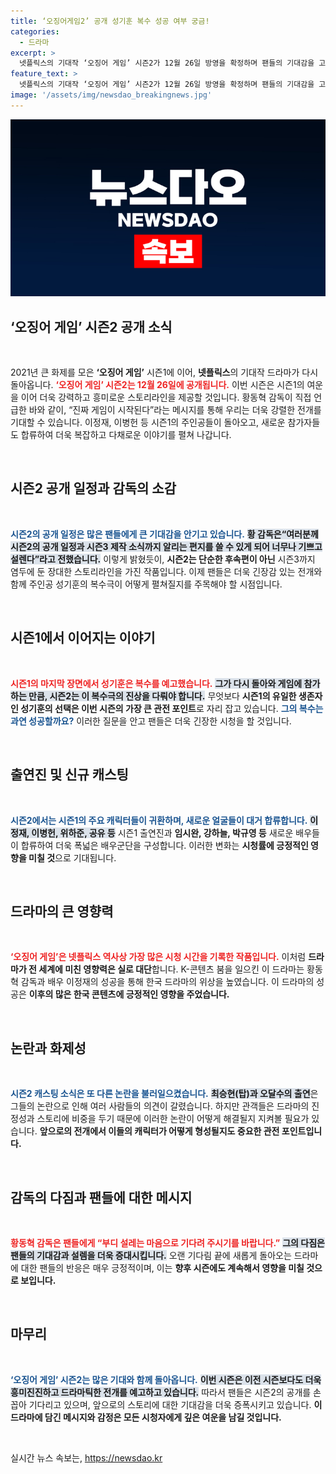 ```yaml
---
title: ‘오징어게임2’ 공개 성기훈 복수 성공 여부 궁금!
categories:
  - 드라마
excerpt: >
  넷플릭스의 기대작 ‘오징어 게임’ 시즌2가 12월 26일 방영을 확정하며 팬들의 기대감을 고조시키고 있다. 복수를 다짐한 성기훈이 다시 게임에 참여하고, 시즌3까지 이어질 긴장감 넘치는 대결이 펼쳐질 예정이다.
feature_text: >
  넷플릭스의 기대작 ‘오징어 게임’ 시즌2가 12월 26일 방영을 확정하며 팬들의 기대감을 고조시키고 있다. 복수를 다짐한 성기훈이 다시 게임에 참여하고, 시즌3까지 이어질 긴장감 넘치는 대결이 펼쳐질 예정이다.
image: '/assets/img/newsdao_breakingnews.jpg'
---
```


<p><img src="/assets/img/newsdao_breakingnews.jpg" alt="cryptoinkorea 속보" /></p>

<h2 data-ke-size="size46">‘오징어 게임’ 시즌2 공개 소식</h2>

<p data-ke-size="size16">&nbsp;</p>

<p data-ke-size="size16">2021년 큰 화제를 모은 <b>‘오징어 게임’</b> 시즌1에 이어, <b>넷플릭스</b>의 기대작 드라마가 다시 돌아옵니다. <b><span style="color: #ee2323;">‘오징어 게임’ 시즌2는 12월 26일에 공개됩니다.</span></b> 이번 시즌은 시즌1의 여운을 이어 더욱 강력하고 흥미로운 스토리라인을 제공할 것입니다. 황동혁 감독이 직접 언급한 바와 같이, “진짜 게임이 시작된다”라는 메시지를 통해 우리는 더욱 강렬한 전개를 기대할 수 있습니다. 이정재, 이병헌 등 시즌1의 주인공들이 돌아오고, 새로운 참가자들도 합류하여 더욱 복잡하고 다채로운 이야기를 펼쳐 나갑니다.</p>

<p data-ke-size="size16">&nbsp;</p>

<h2 data-ke-size="size26"> 시즌2 공개 일정과 감독의 소감 </h2>

<p data-ke-size="size16">&nbsp;</p>

<p><b><span style="color: #1a5490;">시즌2의 공개 일정은 많은 팬들에게 큰 기대감을 안기고 있습니다.</span></b> <b><span style="background-color: #21538527;">황 감독은“여러분께 시즌2의 공개 일정과 시즌3 제작 소식까지 알리는 편지를 쓸 수 있게 되어 너무나 기쁘고 설렌다”라고 전했습니다.</span></b> 이렇게 밝혔듯이, <b>시즌2는 단순한 후속편이 아닌</b> 시즌3까지 염두에 둔 장대한 스토리라인을 가진 작품입니다. 이제 팬들은 더욱 긴장감 있는 전개와 함께 주인공 성기훈의 복수극이 어떻게 펼쳐질지를 주목해야 할 시점입니다.</p>

<p data-ke-size="size16">&nbsp;</p>

<h2 data-ke-size="size26"> 시즌1에서 이어지는 이야기 </h2>

<p data-ke-size="size16">&nbsp;</p>

<p><b><span style="color: #ee2323;">시즌1의 마지막 장면에서 성기훈은 복수를 예고했습니다.</span></b> <b><span style="background-color: #21538527;">그가 다시 돌아와 게임에 참가하는 만큼, 시즌2는 이 복수극의 진상을 다뤄야 합니다.</span></b> 무엇보다 <b>시즌1의 유일한 생존자인 성기훈의 선택은 이번 시즌의 가장 큰 관전 포인트</b>로 자리 잡고 있습니다. <b><span style="color: #1a5490;">그의 복수는 과연 성공할까요?</span></b> 이러한 질문을 안고 팬들은 더욱 긴장한 시청을 할 것입니다.</p>

<p data-ke-size="size16">&nbsp;</p>

<h2 data-ke-size="size26"> 출연진 및 신규 캐스팅 </h2>

<p data-ke-size="size16">&nbsp;</p>

<p><b><span style="color: #1a5490;">시즌2에서는 시즌1의 주요 캐릭터들이 귀환하며, 새로운 얼굴들이 대거 합류합니다.</span></b> <b><span style="background-color: #21538527;">이정재, 이병헌, 위하준, 공유 등</span></b> 시즌1 출연진과 <b>임시완, 강하늘, 박규영 등</b> 새로운 배우들이 합류하여 더욱 폭넓은 배우군단을 구성합니다. 이러한 변화는 <b>시청률에 긍정적인 영향을 미칠 것</b>으로 기대됩니다.</p>

<p data-ke-size="size16">&nbsp;</p>

<h2 data-ke-size="size26"> 드라마의 큰 영향력 </h2>

<p data-ke-size="size16">&nbsp;</p>

<p><b><span style="color: #ee2323;">‘오징어 게임’은 넷플릭스 역사상 가장 많은 시청 시간을 기록한 작품입니다.</span></b> 이처럼 <b>드라마가 전 세계에 미친 영향력은 실로 대단</b>합니다. K-콘텐츠 붐을 일으킨 이 드라마는 황동혁 감독과 배우 이정재의 성공을 통해 한국 드라마의 위상을 높였습니다. 이 드라마의 성공은 <b>이후의 많은 한국 콘텐츠에 긍정적인 영향을 주었습니다.</b></p>

<p data-ke-size="size16">&nbsp;</p>

<h2 data-ke-size="size26"> 논란과 화제성 </h2>

<p data-ke-size="size16">&nbsp;</p>

<p><b><span style="color: #1a5490;">시즌2 캐스팅 소식은 또 다른 논란을 불러일으켰습니다.</span></b> <b><span style="background-color: #21538527;">최승현(탑)과 오달수의 출연</span></b>은 그들의 논란으로 인해 여러 사람들의 의견이 갈렸습니다. 하지만 관객들은 드라마의 진정성과 스토리에 비중을 두기 때문에 이러한 논란이 어떻게 해결될지 지켜볼 필요가 있습니다. <b>앞으로의 전개에서 이들의 캐릭터가 어떻게 형성될지도 중요한 관전 포인트입니다.</b></p>

<p data-ke-size="size16">&nbsp;</p>

<h2 data-ke-size="size26"> 감독의 다짐과 팬들에 대한 메시지 </h2>

<p data-ke-size="size16">&nbsp;</p>

<p><b><span style="color: #ee2323;">황동혁 감독은 팬들에게 “부디 설레는 마음으로 기다려 주시기를 바랍니다.”</span></b> <b><span style="background-color: #21538527;">그의 다짐은 팬들의 기대감과 설렘을 더욱 증대시킵니다.</span></b> 오랜 기다림 끝에 새롭게 돌아오는 드라마에 대한 팬들의 반응은 매우 긍정적이며, 이는 <b>향후 시즌에도 계속해서 영향을 미칠 것으로 보입니다.</b> </p>

<p data-ke-size="size16">&nbsp;</p>

<h2 data-ke-size="size26"> 마무리 </h2>

<p data-ke-size="size16">&nbsp;</p>

<p><b><span style="color: #1a5490;">‘오징어 게임’ 시즌2는 많은 기대와 함께 돌아옵니다.</span></b> <b><span style="background-color: #21538527;">이번 시즌은 이전 시즌보다도 더욱 흥미진진하고 드라마틱한 전개를 예고하고 있습니다.</span></b> 따라서 팬들은 시즌2의 공개를 손꼽아 기다리고 있으며, 앞으로의 스토리에 대한 기대감을 더욱 증폭시키고 있습니다. <b>이 드라마에 담긴 메시지와 감정은 모든 시청자에게 깊은 여운을 남길 것입니다.</b> </p>

<p data-ke-size="size16">&nbsp;</p>
실시간 뉴스 속보는, <a href="https://newsdao.kr" rel="dofollow">https://newsdao.kr</a>


